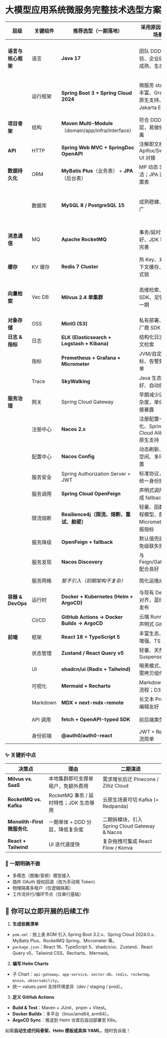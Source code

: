  # 大模型应用系统微服务完整技术选型方案

| 层级              | 关键组件     | **推荐选型（一期落地）**                                     | 采用原因 / 适用场景                                 | 备选 / 迁移策略（演进方向）                             |
|-----------------|----------|----------------------------------------------------|---------------------------------------------|---------------------------------------------|
| **语言与核心框架**     | 语言       | **Java 17**                                        | 团队 DDD 经验、企业级治理成熟、生态丰富                      | Go（极致并发）、TypeScript (Node 全栈同构）             |
|                 | 运行框架     | **Spring Boot 3 + Spring Cloud 2024**              | 微服务 starter 丰富、GraalVM 原生支持、对 Jakarta EE 统一 | Micronaut / Quarkus（更轻量）、Helidon Nima（虚拟线程） |
| **项目骨架**        | 结构       | **Maven Multi-Module**（domain/app/infra/interface） | 符合 DDD 分层，易做依赖隔离                            | Gradle（构建加速）、Nx (monorepo)                  |
| **API**         | HTTP     | **Spring Web MVC + SpringDoc OpenAPI**             | 注解即文档，Apifox/Swagger UI 对接                  | tRPC / gRPC（服务间调用）                          |
| **数据持久化**       | ORM      | **MyBatis Plus**（业务表） + **JPA**（后台表）               | MP 动态 SQL 灵活；JPA 适合配置表                      | jOOQ / Hibernate                            |
|                 | 数据库      | **MySQL 8 / PostgreSQL 15**                        | 成熟稳健、社区广                                    | TiDB（云原生 HTAP）、CockroachDB（分布式强一致）          |
| **消息通信**        | MQ       | **Apache RocketMQ**                                | 事务/延时消息友好、JDK 客户端完善                         | Kafka + Redpanda、Pulsar（原生多租户）              |
| **缓存**          | KV 缓存    | **Redis 7 Cluster**                                | 热 Key、对话上下文缓存、分布式锁                          | Ignite / Hazelcast                          |
| **向量检索**        | Vec DB   | **Milvus 2.4 单集群**                                 | 高维检索、Java SDK、足够支撑一期                        | Qdrant（单机简洁）、Pinecone / Zilliz Cloud（SaaS）  |
| **对象存储**        | OSS      | **MinIO (S3)**                                     | 私有部署、与云厂商 SDK 兼容                            | 阿里 OSS、腾讯 COS                               |
| **日志 & 指标**     | 日志       | **ELK (Elasticsearch + Logstash + Kibana)**        | 结构化日志、全文检索                                  | Loki（轻量，Grafana 原生）                         |
|                 | 指标       | **Prometheus + Grafana + Micrometer**              | JVM/自定义指标、告警集成简单                            | OpenTelemetry Collector                     |
|                 | Trace    | **SkyWalking**                                     | Java 生态集成好、自动探针                             | Jaeger / OTEL SDK                           |
| **服务治理**        | 网关       | Spring Cloud Gateway                               | 早期减少运维复杂度，单体内直接暴露                           |                                             |
|                 | 注册中心     | **Nacos 2.x**                                      | 注册配置一体化、Spring Cloud Alibaba 原生支持           | Consul、etcd（K8s 原生）                         |
|                 | 配置中心     | **Nacos Config**                                   | 动态刷新、命名空间、多环境配置                             | Apollo / Spring Cloud Config                |
|                 | 服务安全     | Spring Authorization Server + JWT                  | 标准协议，企业统一身份接入                               | Keycloak / Auth0 SaaS                       |
|                 | 服务调用     | **Spring Cloud OpenFeign**                         | 声明式调用、集成 fallback/熔断                        | Retrofit、tRPC、gRPC                          |
|                 | 限流熔断     | **Resilience4j（限流、熔断、重试、舱壁）**                      | 轻量、函数式编程模型、配合 Micrometer 上报指标               | Sentinel（规则管理 UI 化）                         |
|                 | 服务降级     | **OpenFeign + fallback**                           | 默认值兜底、避免级联失败                                | Sentinel fallback                           |
|                 | 服务发现     | **Nacos Discovery**                                | 与 Feign/Gateway 配合良好                        | K8s DNS、服务网格                                |
|                 | 服务网格     | *暂不引入（初期架构不复杂）*                                    | 简化运维成本                                      | Istio / Kuma / OpenSergo                    |
| **容器 & DevOps** | 运行时      | **Docker + Kubernetes (Helm + ArgoCD)**            | 与现有 DevOps 对齐，蓝绿/灰度发布                       | K3s（PoC）、Nomad                              |
|                 | CI/CD    | **GitHub Actions → Docker Buildx → ArgoCD**        | 云端 Runner、声明式 GitOps                        | Jenkins + Tekton                            |
| **前端**          | 框架       | **React 18 + TypeScript 5**                        | 丰富生态、渐进增强、TS 强类型                            | Vue 3                                       |
|                 | 状态管理     | **Zustand / React Query v5**                       | 轻量、天然支持 Suspense                            | Redux-Toolkit                               |
|                 | UI       | **shadcn/ui (Radix + Tailwind)**                   | 暗黑模式、可按需拷贝组件                                | Ant Design 5                                |
|                 | 可视化      | **Mermaid + Recharts**                             | Markdown 内嵌流程；D3 分层                         | ECharts                                     |
|                 | Markdown | **MDX + next-mdx-remote**                          | 长文本 Prompt 编辑友好                             | TipTap / EditorJS                           |
|                 | API 调用   | **fetch + OpenAPI-typed SDK**                      | 前后端类型对齐                                     | Axios + DTO 手写                              |
|                 | 身份前端     | **@auth0/auth0-react**                             | JWT + Redirect 流简单                          | Keycloak JS Adapter                         |

### ✨ 关键折中点

| 决策点                     | 理由                          | 二期演进                                  |
|-------------------------|-----------------------------|---------------------------------------|
| **Milvus vs. SaaS**     | 本地集群即可支撑单租户，免额外费用           | 需求增长后迁 Pinecone / Zilliz Cloud        |
| **RocketMQ vs. Kafka**  | RocketMQ 事务 / 延时特性；JDK 生态够用 | 云原生场景可切 Kafka (+ Redpanda)            |
| **Monolith-First 微服务化** | 一期单体 + DDD 分层，降低复杂度         | 二期拆模块，引入 Spring Cloud Gateway & Nacos |
| **React + Tailwind**    | UI 迭代速度快                    | 复杂拖拽可集成 React Flow / Konva            |

### 🚧 一期明确不做

* 多模态（图像/音频）模型接入
* 插件 OAuth 授权回调（改为手动填 Token）
* 物理隔离多租户（仅逻辑隔离）
* 工作流并行/循环节点（仅串行基础）

## 📌 你可以立即开展的后续工作

1. **生成依赖清单**

* `pom.xml`：按上表 BOM 引入 Spring Boot 3.2.x、Spring Cloud 2024.0.x、MyBatis Plus、RocketMQ Spring、Micrometer 等。
* `package.json`：React 18、TypeScript 5、shadcn/ui、Zustand、React Query v5、Tailwind CSS、Recharts、Mermaid。

2. **编写 Helm Charts**

* 子 Chart：`api-gateway`、`app-service`、`vector-db`、`redis`、`rocketmq`、`minio`、`observability`。
* 统一 values.yaml 支持环境差异（dev / staging / prod）。

3. **定义 GitHub Actions**

* **Build & Test**：Maven + JUnit、pnpm + Vitest。
* **Docker Buildx**：多平台（linux/amd64, arm64）。
* **ArgoCD Sync**：推送到 Helm 仓库后自动部署至 K8s。

如需**自动生成代码骨架、Helm 模板或具体 YAML**，随时告诉我！
